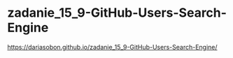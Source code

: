 # zadanie_15_9-GitHub-Users-Search-Engine

https://dariasobon.github.io/zadanie_15_9-GitHub-Users-Search-Engine/
